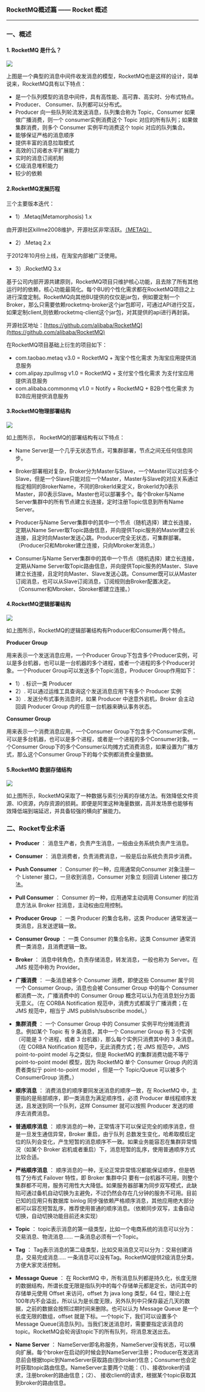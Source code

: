 ### RocketMQ概述篇 —— Rocket 概述 ###
***

### 一、概述 ###

#### 1. RocketMQ  是什么？ ####

![](http://img3.tbcdn.cn/5476e8b07b923/TB1rdyvPXXXXXcBapXXXXXXXXXX)

上图是一个典型的消息中间件收发消息的模型，RocketMQ也是这样的设计，简单说来，RocketMQ具有以下特点：

- 是一个队列模型的消息中间件，具有高性能、高可靠、高实时、分布式特点。
-  Producer、 Consumer、队列都可以分布式。
-  Producer 向一些队列轮流发送消息，队列集合称为 Topic，Consumer 如果做广播消费，则一个 consumer实例消费这个 Topic 对应的所有队列；如果做集群消费，则多个 Consumer 实例平均消费这个 topic 对应的队列集合。
-  能够保证严格的消息顺序
-  提供丰富的消息拉取模式
-  高效的订阅者水平扩展能力
-  实时的消息订阅机制
-  亿级消息堆积能力
-  较少的依赖


#### 2.RocketMQ发展历程 ####

三个主要版本迭代：


- 1）.Metaq(Metamorphosis) 1.x
    
 由开源社区killme2008维护，开源社区非常活跃。[（METAQ）](https://github.com/killme2008/Metamorphosis)

- 2）.Metaq 2.x
   
 于2012年10月份上线，在淘宝内部被广泛使用。



- 3）.RocketMQ 3.x
    
基于公司内部开源共建原则，RocketMQ项目只维护核心功能，且去除了所有其他运行时的依赖，核心功能最简化。每个BU的个性化需求都在RocketMQ项目之上进行深度定制。RocketMQ向其他BU提供的仅仅是jar包，例如要定制一个Broker，那么只需要依赖rocketmq-broker这个jar包即可，可通过API进行交互，如果定制client,则依赖rocketmq-client这个jar包，对其提供的api进行再封装。

开源社区地址：[https://github.com/alibaba/RocketMQ](https://github.com/alibaba/RocketMQ)
    
在RocketMQ项目基础上衍生的项目如下：    

- com.taobao.metaq v3.0 = RocketMQ + 淘宝个性化需求 为淘宝应用提供消息服务
- com.alipay.zpullmsg v1.0 = RocketMQ + 支付宝个性化需求 为支付宝应用提供消息服务
- com.alibaba.commonmq v1.0 = Notify + RocketMQ + B2B个性化需求 为B2B应用提供消息服务  



#### 3.RocketMQ物理部署结构 ####

![](http://img3.tbcdn.cn/5476e8b07b923/TB18GKUPXXXXXXRXFXXXXXXXXXX)

如上图所示， RocketMQ的部署结构有以下特点：


- Name Server是一个几乎无状态节点，可集群部署，节点之间无任何信息同步。


- Broker部署相对复杂，Broker分为Master与Slave，一个Master可以对应多个Slave，但是一个Slave只能对应一个Master，Master与Slave的对应关系通过指定相同的BrokerName，不同的BrokerId来定义，BrokerId为0表示Master，非0表示Slave。Master也可以部署多个。每个Broker与Name Server集群中的所有节点建立长连接，定时注册Topic信息到所有Name Server。


- Producer与Name Server集群中的其中一个节点（随机选择）建立长连接，定期从Name Server取Topic路由信息，并向提供Topic服务的Master建立长连接，且定时向Master发送心跳。Producer完全无状态，可集群部署。（Producer只和Mbroker建立连接，只向Mbroker发消息。）


- Consumer与Name Server集群中的其中一个节点（随机选择）建立长连接，定期从Name Server取Topic路由信息，并向提供Topic服务的Master、Slave建立长连接，且定时向Master、Slave发送心跳。Consumer既可以从Master订阅消息，也可以从Slave订阅消息，订阅规则由Broker配置决定。（Consumer和Mbroker、Sbroker都建立连接。）


#### 4.RocketMQ逻辑部署结构 ####

![](http://img3.tbcdn.cn/5476e8b07b923/TB1lEPePXXXXXX8XXXXXXXXXXXX)

如上图所示，RocketMQ的逻辑部署结构有Producer和Consumer两个特点。

**Producer Group**

用来表示一个发送消息应用，一个Producer Group下包含多个Producer实例，可以是多台机器，也可以是一台机器的多个进程，或者一个进程的多个Producer对象。一个Producer Group可以发送多个Topic消息，Producer Group作用如下：



- 1）. 标识一类 Producer
- 2）. 可以通过运维工具查询这个发送消息应用下有多个 Producer 实例
- 3）. 发送分布式事务消息时，如果 Producer 中途意外宕机，Broker 会主动回调 Producer Group 内的任意一台机器来确认事务状态。


**Consumer Group**

用来表示一个消费消息应用，一个Consumer Group下包含多个Consumer实例，可以是多台机器，也可以是多个进程，或者是一个进程的多个Consumer对象。一个Consumer Group下的多个Consumer以均摊方式消费消息，如果设置为广播方式，那么这个Consumer Group下的每个实例都消费全量数据。



#### 5.RocketMQ 数据存储结构 ####

![](http://img3.tbcdn.cn/5476e8b07b923/TB1Ali2PXXXXXXuXFXXXXXXXXXX)

如上图所示，RocketMQ采取了一种数据与索引分离的存储方法。有效降低文件资源、IO资源，内存资源的损耗。即便是阿里这种海量数据，高并发场景也能够有效降低端到端延迟，并具备较强的横向扩展能力。



### 二、Rocket专业术语 ###



-  **Producer** ： 消息生产者，负责产生消息，一般由业务系统负责产生消息。


-  **Consumer** ： 消息消费者，负责消费消息，一般是后台系统负责异步消费。


-  **Push Consumer** ： Consumer 的一种，应用通常向Consumer 对象注册一个 Listener 接口，一旦收到消息，Consumer 对象立
刻回调 Listener 接口方法。


-  **Pull Consumer** ： Consumer 的一种，应用通常主动调用 Consumer 的拉消息方法从 Broker 拉消息，主动权由应用控制。


-  **Producer Group** ： 一类 Producer 的集合名称，这类 Producer 通常发送一类消息，且发送逻辑一致。


-  **Consumer Group** ： 一类 Consumer 的集合名称，这类 Consumer 通常消费一类消息，且消费逻辑一致。


-  **Broker** ： 消息中转角色，负责存储消息，转发消息，一般也称为 Server。在 JMS 规范中称为 Provider。


-  **广播消费** ： 一条消息被多个 Consumer 消费，即使这些 Consumer 属亍同一个 Consumer Group，消息也会被 Consumer
Group 中的每个 Consumer 都消费一次，广播消费中的 Consumer Group 概念可以认为在消息划分方面无意义。（在 CORBA Notification 规范中，消费方式都属亍广播消费；在 JMS 规范中，相当亍 JMS publish/subscribe model。）


-  **集群消费** ： 一个 Consumer Group 中的 Consumer 实例平均分摊消费消息。例如某个 Topic 有 9 条消息，其中一个
Consumer Group 有 3 个实例（可能是 3 个进程，或者 3 台机器），那么每个实例只消费其中的 3 条消息。（在 CORBA Notification 规范中，无此消费方式；在 JMS 规范中，JMS point-to-point model 与之类似，但是 RocketMQ 的集群消费功能不等亍 point-to-point model 模型，因为 RocketMQ 单个 Consumer Group 内的消费者类似亍 point-to-point model ，但是一个 Topic/Queue 可以被多个 ConsumerGroup 消费。）


-  **顺序消息** ： 消费消息的顺序要同发送消息的顺序一致，在 RocketMQ 中，主要指的是局部顺序，即一类消息为满足顺序性，必须 Producer 单线程顺序发送，且发送到同一个队列，这样 Consumer 就可以按照 Producer 发送的顺序去消费消息。


-  **普通顺序消息** ： 顺序消息的一种，正常情冴下可以保证完全的顺序消息，但是一旦发生通信异常，Broker 重启，由亍队列
总数发生变化，哈希取模后定位的队列会变化，产生短暂的消息顺序不一致。如果业务能容忍在集群异常情况（如某个 Broker 宕机或者重启）下，消息短暂的乱序，使用普通顺序方式比较合适。


-  **严格顺序消息** ： 顺序消息的一种，无论正常异常情况都能保证顺序，但是牺牲了分布式 Failover 特性，即 Broker 集群中只
要有一台机器不可用，则整个集群都不可用，服务可用性大大降低。如果服务器部署为同步双写模式，此缺陷可通过备机自动切换为主避免，不过仍然会存在几分钟的服务不可用。目前已知的应用只有数据库 binlog 同步强依赖严格顺序消息，其他应用绝大部分都可以容忍短暂乱序，推荐使用普通的顺序消息。（依赖同步双写，主备自动切换，自动切换功能目前还未实现）


-  **Topic** ： topic表示消息的第一级类型，比如一个电商系统的消息可以分为：交易消息、物流消息...... 一条消息必须有一个Topic。


-  **Tag** ： Tag表示消息的第二级类型，比如交易消息又可以分为：交易创建消息，交易完成消息..... 一条消息可以没有Tag。RocketMQ提供2级消息分类，方便大家灵活控制。


-  **Message Queue** ： 在 RocketMQ 中，所有消息队列都是持久化，长度无限的数据结构，所谓长度无限是指队列中的每个存储单元都是定长，访问其中的存储单元使用 Offset 来访问，offset 为 java long 类型，64 位，理论上在 100年内不会溢出，所以认为是长度无限，另外队列中只保存最近几天的数据，之前的数据会按照过期时间来删除。也可以认为 Message Queue 是一个长度无限的数组，offset 就是下标。一个topic下，我们可以设置多个Message Queue(消息队列)。当我们发送消息时，需要要指定该消息的topic。RocketMQ会轮询该topic下的所有队列，将消息发送出去。


-  **Name Server** ： NameServer即名称服务，NameServer没有状态，可以横向扩展。每个broker在启动的时候会到NameServer注册；Producer在发送消息前会根据topic到NameServer获取路由(到broker)信息；Consumer也会定时获取topic路由信息。NameServer主要两个功能：（1）、接收broker的请求，注册broker的路由信息；（2）、 接收client的请求，根据某个topic获取其到broker的路由信息。






















